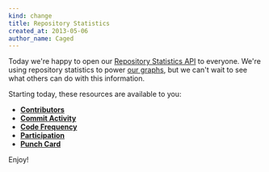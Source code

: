 ```yaml
---
kind: change
title: Repository Statistics
created_at: 2013-05-06
author_name: Caged
---
```


Today we're happy to open our [Repository Statistics API](/v3/repos/statistics) to everyone.  We're using
repository statistics to power [our graphs](https://github.com/github/linguist/graphs),
but we can't wait to see what others can do with this information.

Starting today, these resources are available to you:

* **[Contributors](/v3/repos/statistics/#contributors)**
* **[Commit Activity](/v3/repos/statistics/#commit-activity)**
* **[Code Frequency](/v3/repos/statistics/#code-frequency)**
* **[Participation](/v3/repos/statistics/#participation)**
* **[Punch Card](/v3/repos/statistics/#punch-card)**

Enjoy!
